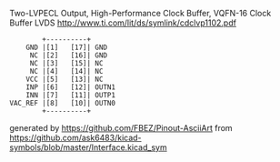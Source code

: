 Two-LVPECL Output, High-Performance Clock Buffer, VQFN-16
Clock Buffer LVDS
http://www.ti.com/lit/ds/symlink/cdclvp1102.pdf


	        +----------+
	    GND |[1]   [17]| GND
	     NC |[2]   [16]| GND
	     NC |[3]   [15]| NC
	     NC |[4]   [14]| NC
	    VCC |[5]   [13]| NC
	    INP |[6]   [12]| OUTN1
	    INN |[7]   [11]| OUTP1
	VAC_REF |[8]   [10]| OUTN0
	        +----------+


generated by https://github.com/FBEZ/Pinout-AsciiArt from https://github.com/ask6483/kicad-symbols/blob/master/Interface.kicad_sym